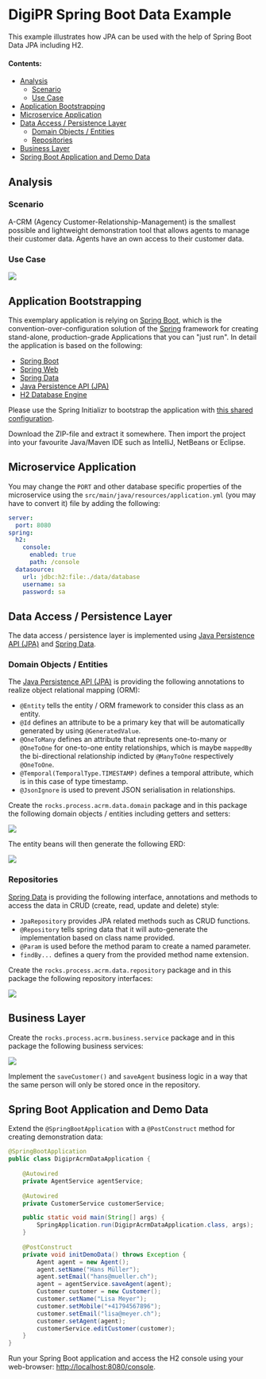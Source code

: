 # DigiPR Spring Boot Data Example

This example illustrates how JPA can be used with the help of Spring Boot Data JPA including H2.

#### Contents:
- [Analysis](#analysis)
	- [Scenario](#scenario)
	- [Use Case](#use-case)
- [Application Bootstrapping](#application-bootstrapping)
- [Microservice Application](#microservice-application)
- [Data Access / Persistence Layer](#data-access--persistence-layer)
	- [Domain Objects / Entities](#domain-objects--entities)
	- [Repositories](#repositories)
- [Business Layer](#business-layer)
- [Spring Boot Application and Demo Data](#spring-boot-application-and-demo-data)

## Analysis

### Scenario

A-CRM (Agency Customer-Relationship-Management) is the smallest possible and lightweight demonstration tool that allows agents to manage their customer data. Agents have an own access to their customer data.

### Use Case
![](images/A-CRM-Use-Case.png)

## Application Bootstrapping

This exemplary application is relying on [Spring Boot](https://projects.spring.io/spring-boot), which is the convention-over-configuration solution of the [Spring](https://spring.io) framework for creating stand-alone, production-grade Applications that you can "just run". In detail the application is based on the following:

- [Spring Boot](https://projects.spring.io/spring-boot)
- [Spring Web](https://docs.spring.io/spring/docs/current/spring-framework-reference/web.html)
- [Spring Data](https://projects.spring.io/spring-data)
- [Java Persistence API (JPA)](http://www.oracle.com/technetwork/java/javaee/tech/persistence-jsp-140049.html)
- [H2 Database Engine](https://www.h2database.com)

Please use the Spring Initializr to bootstrap the application with [this shared configuration](https://start.spring.io/#!type=maven-project&language=java&platformVersion=2.3.4.RELEASE&packaging=jar&jvmVersion=1.8&groupId=rocks.process.acrm&artifactId=digipr-acrm-data&name=digipr-acrm-data&description=demo%20project%20for%20spring%20boot&packageName=rocks.process.acrm&dependencies=data-jpa,web,h2,validation).

Download the ZIP-file and extract it somewhere. Then import the project into your favourite Java/Maven IDE such as IntelliJ, NetBeans or Eclipse.

## Microservice Application

You may change the `PORT` and other database specific properties of the microservice using the `src/main/java/resources/application.yml` (you may have to convert it) file by adding the following:

```yml
server:
  port: 8080
spring:
  h2:
    console:
      enabled: true
      path: /console
  datasource:
    url: jdbc:h2:file:./data/database
    username: sa
    password: sa
```
## Data Access / Persistence Layer

The data access / persistence layer is implemented using [Java Persistence API (JPA)](http://www.oracle.com/technetwork/java/javaee/tech/persistence-jsp-140049.html) and [Spring Data](https://projects.spring.io/spring-data).

### Domain Objects / Entities

The [Java Persistence API (JPA)](http://www.oracle.com/technetwork/java/javaee/tech/persistence-jsp-140049.html) is providing the following annotations to realize object relational mapping (ORM):

- `@Entity` tells the entity / ORM framework to consider this class as an entity.
- `@Id` defines an attribute to be a primary key that will be automatically generated by using `@GeneratedValue`.
- `@OneToMany` defines an attribute that represents one-to-many or `@OneToOne` for one-to-one entity relationships, which is maybe `mappedBy` the bi-directional relationship indicted by `@ManyToOne` respectively `@OneToOne`.
- `@Temporal(TemporalType.TIMESTAMP)` defines a temporal attribute, which is in this case of type timestamp.
- `@JsonIgnore` is used to prevent JSON serialisation in relationships.

Create the `rocks.process.acrm.data.domain` package and in this package the following domain objects / entities including getters and setters:

![](images/A-CRM-Domain-Model.png)

The entity beans will then generate the following ERD:

![](images/A-CRM-ERD.png)

### Repositories

[Spring Data](https://projects.spring.io/spring-data) is providing the following interface, annotations and methods to access the data in CRUD (create, read, update and delete) style:
- `JpaRepository` provides JPA related methods such as CRUD functions.
- `@Repository` tells spring data that it will auto-generate the implementation based on class name provided.
- `@Param` is used before the method param to create a named parameter.
- `findBy...` defines a query from the provided method name extension.

Create the `rocks.process.acrm.data.repository` package and in this package the following repository interfaces:

![](images/A-CRM-Data-Access.png)

## Business Layer

Create the `rocks.process.acrm.business.service` package and in this package the following business services:

![](images/A-CRM-Business-Logic.png)

Implement the `saveCustomer()` and `saveAgent` business logic in a way that the same person will only be stored once in the repository.

## Spring Boot Application and Demo Data

Extend the `@SpringBootApplication` with a `@PostConstruct` method for creating demonstration data:

```java
@SpringBootApplication
public class DigiprAcrmDataApplication {
	
	@Autowired
	private AgentService agentService;
	
	@Autowired
	private CustomerService customerService;

	public static void main(String[] args) {
		SpringApplication.run(DigiprAcrmDataApplication.class, args);
	}
	
	@PostConstruct
	private void initDemoData() throws Exception {
		Agent agent = new Agent();
		agent.setName("Hans Müller");
		agent.setEmail("hans@mueller.ch");
		agent = agentService.saveAgent(agent);
		Customer customer = new Customer();
		customer.setName("Lisa Meyer");
		customer.setMobile("+41794567896");
		customer.setEmail("lisa@meyer.ch");
		customer.setAgent(agent);
		customerService.editCustomer(customer);
	}
}
```

Run your Spring Boot application and access the H2 console using your web-browser: [http://localhost:8080/console](http://localhost:8080/console).
